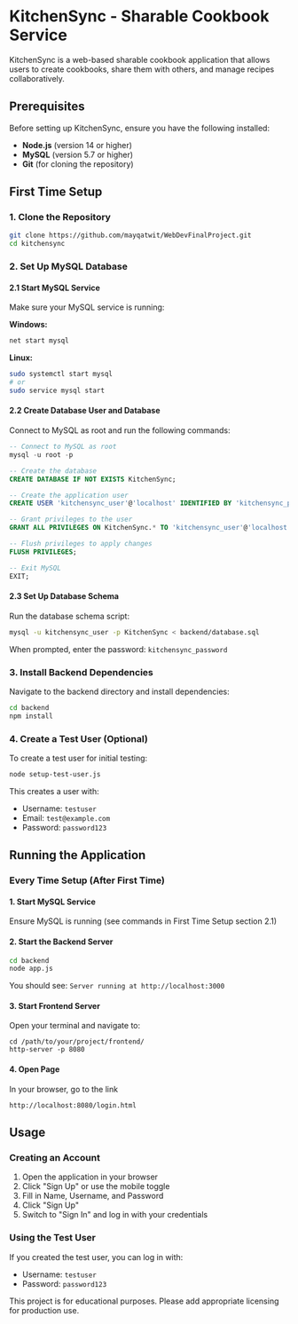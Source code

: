 # KitchenSync - Sharable Cookbook Service

KitchenSync is a web-based sharable cookbook application that allows users to create cookbooks, share them with others, and manage recipes collaboratively.

## Prerequisites

Before setting up KitchenSync, ensure you have the following installed:

- **Node.js** (version 14 or higher)
- **MySQL** (version 5.7 or higher)
- **Git** (for cloning the repository)

## First Time Setup

### 1. Clone the Repository

```bash
git clone https://github.com/mayqatwit/WebDevFinalProject.git
cd kitchensync
```

### 2. Set Up MySQL Database

#### 2.1 Start MySQL Service
Make sure your MySQL service is running:

**Windows:**
```bash
net start mysql
```
**Linux:**
```bash
sudo systemctl start mysql
# or
sudo service mysql start
```

#### 2.2 Create Database User and Database
Connect to MySQL as root and run the following commands:

```sql
-- Connect to MySQL as root
mysql -u root -p

-- Create the database
CREATE DATABASE IF NOT EXISTS KitchenSync;

-- Create the application user
CREATE USER 'kitchensync_user'@'localhost' IDENTIFIED BY 'kitchensync_password';

-- Grant privileges to the user
GRANT ALL PRIVILEGES ON KitchenSync.* TO 'kitchensync_user'@'localhost';

-- Flush privileges to apply changes
FLUSH PRIVILEGES;

-- Exit MySQL
EXIT;
```

#### 2.3 Set Up Database Schema
Run the database schema script:

```bash
mysql -u kitchensync_user -p KitchenSync < backend/database.sql
```

When prompted, enter the password: `kitchensync_password`

### 3. Install Backend Dependencies

Navigate to the backend directory and install dependencies:

```bash
cd backend
npm install
```

### 4. Create a Test User (Optional)

To create a test user for initial testing:

```bash
node setup-test-user.js
```

This creates a user with:
- Username: `testuser`
- Email: `test@example.com`
- Password: `password123`

## Running the Application

### Every Time Setup (After First Time)

#### 1. Start MySQL Service
Ensure MySQL is running (see commands in First Time Setup section 2.1)

#### 2. Start the Backend Server

```bash
cd backend
node app.js
```

You should see: `Server running at http://localhost:3000`

#### 3. Start Frontend Server

Open your terminal and navigate to:
```
cd /path/to/your/project/frontend/
http-server -p 8080
```

#### 4. Open Page

In your browser, go to the link 
```
http://localhost:8080/login.html
```

## Usage

### Creating an Account
1. Open the application in your browser
2. Click "Sign Up" or use the mobile toggle
3. Fill in Name, Username, and Password
4. Click "Sign Up"
5. Switch to "Sign In" and log in with your credentials

### Using the Test User
If you created the test user, you can log in with:
- Username: `testuser`
- Password: `password123`



This project is for educational purposes. Please add appropriate licensing for production use.
